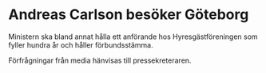 # Andreas Carlson besöker Göteborg

Ministern ska bland annat hålla ett anförande hos Hyresgästföreningen som fyller hundra år och håller förbundsstämma.

Förfrågningar från media hänvisas till pressekreteraren.
